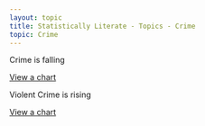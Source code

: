 ```yaml
---
layout: topic
title: Statistically Literate - Topics - Crime
topic: Crime
---
```

Crime is falling

[View a chart](/vis/crime.total.html)

Violent Crime is rising

[View a chart](/vis/violent.crime.total.html)